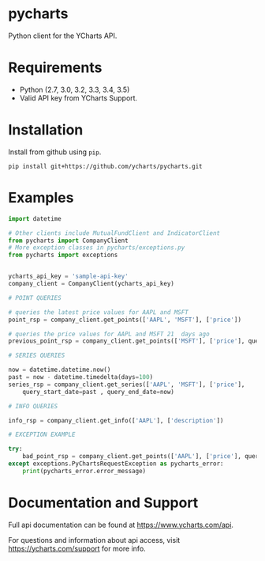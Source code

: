 # pycharts
Python client for the YCharts API.

# Requirements

* Python (2.7, 3.0, 3.2, 3.3, 3.4, 3.5)
* Valid API key from YCharts Support.

# Installation

Install from github using `pip`.

```
pip install git+https://github.com/ycharts/pycharts.git
```

# Examples

```python
import datetime

# Other clients include MutualFundClient and IndicatorClient
from pycharts import CompanyClient 
# More exception classes in pycharts/exceptions.py
from pycharts import exceptions


ycharts_api_key = 'sample-api-key'
company_client = CompanyClient(ycharts_api_key)

# POINT QUERIES

# queries the latest price values for AAPL and MSFT
point_rsp = company_client.get_points(['AAPL', 'MSFT'], ['price'])

# queries the price values for AAPL and MSFT 21  days ago
previous_point_rsp = company_client.get_points(['MSFT'], ['price'], query_date=-21)

# SERIES QUERIES

now = datetime.datetime.now()
past = now - datetime.timedelta(days=100)
series_rsp = company_client.get_series(['AAPL', 'MSFT'], ['price'],
	query_start_date=past , query_end_date=now)

# INFO QUERIES

info_rsp = company_client.get_info(['AAPL'], ['description'])

# EXCEPTION EXAMPLE

try:
	bad_point_rsp = company_client.get_points(['AAPL'], ['price'], query_date=45)
except exceptions.PyChartsRequestException as pycharts_error:
	print(pycharts_error.error_message)

```

# Documentation and Support

Full api documentation can be found at https://www.ycharts.com/api.

For questions and information about api access, visit https://ycharts.com/support for more info.
